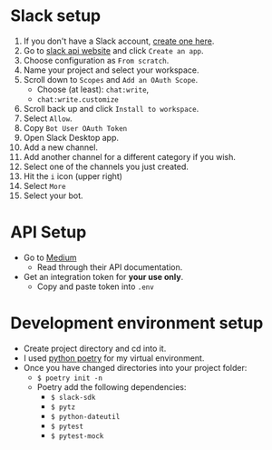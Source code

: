 # Slack setup

1. If you don't have a Slack account, [create one here](https://slack.com/).
2. Go to [slack api website](https://api.slack.com/) and click `Create an app`.
3. Choose configuration as `From scratch`.
4. Name your project and select your workspace.
5. Scroll down to `Scopes` and `Add an OAuth Scope`.
   - Choose (at least): `chat:write`,
   - `chat:write.customize`
6. Scroll back up and click `Install to workspace`.
7. Select `Allow`.
8. Copy `Bot User OAuth Token`
9. Open Slack Desktop app.
10. Add a new channel.
11. Add another channel for a different category if you wish.
12. Select one of the channels you just created.
13. Hit the `i` icon (upper right)
14. Select `More`
15. Select your bot.

# API Setup

- Go to [Medium](https://github.com/Medium/medium-api-docs)
  - Read through their API documentation.
- Get an integration token for **your use only**.
  - Copy and paste token into `.env`

# Development environment setup

- Create project directory and cd into it.
- I used [python poetry](https://python-poetry.org/) for my virtual environment.
- Once you have changed directories into your project folder:
  - `$ poetry init -n`
  - Poetry add the following dependencies:
    - `$ slack-sdk`
    - `$ pytz`
    - `$ python-dateutil`
    - `$ pytest`
    - `$ pytest-mock`
